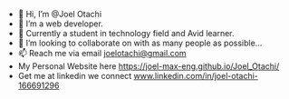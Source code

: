 - 👋 Hi, I’m @Joel Otachi
- 👀 I’m a web developer.
- 🌱 Currently a student in technology field and Avid learner.
- 💞️ I’m looking to collaborate on with as many people as possible...
- 📫 Reach me via email joelotachi@gmail.com
- My Personal Website here https://joel-max-eng.github.io/Joel_Otachi/
- Get me at linkedin we connect www.linkedin.com/in/joel-otachi-166691296

<!---
Joel Otachi is a ✨ special ✨ repository because its `README.md` (this file) appears on your GitHub profile.
You can click the Preview link to take a look at your changes.
--->
